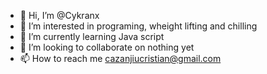 - 👋 Hi, I’m @Cykranx
- 👀 I’m interested in programing, wheight lifting and chilling
- 🌱 I’m currently learning Java script
- 💞️ I’m looking to collaborate on nothing yet
- 📫 How to reach me cazanjiucristian@gmail.com 

<!---
Cykranx/Cykranx is a ✨ special ✨ repository because its `README.md` (this file) appears on your GitHub profile.
You can click the Preview link to take a look at your changes.
--->
